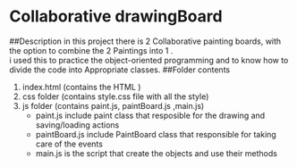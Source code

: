 # Collaborative drawingBoard
##Description
in this project there is 2  Collaborative painting boards, with the option to combine the 2 Paintings
into 1 .     
i used this to practice the object-oriented programming and to know how to divide the code into Appropriate classes.
##Folder contents
1. index.html (contains the HTML  )
2. css folder (contains style.css file with all the style)
3. js folder (contains paint.js, paintBoard.js ,main.js)
   * paint.js include paint class that resposible for the drawing and saving/loading actions
   * paintBoard.js include PaintBoard class that responsible for taking care of the events 
   * main.js is the script that create the objects and use their methods
